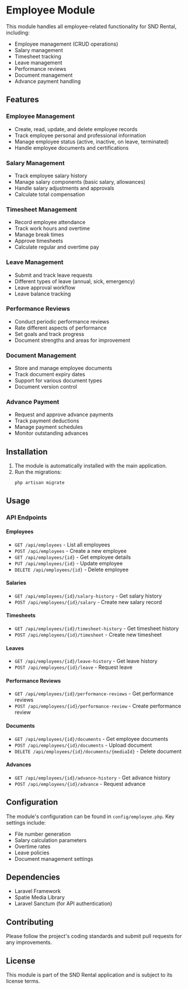 # Employee Module

This module handles all employee-related functionality for SND Rental, including:

- Employee management (CRUD operations)
- Salary management
- Timesheet tracking
- Leave management
- Performance reviews
- Document management
- Advance payment handling

## Features

### Employee Management

- Create, read, update, and delete employee records
- Track employee personal and professional information
- Manage employee status (active, inactive, on leave, terminated)
- Handle employee documents and certifications

### Salary Management

- Track employee salary history
- Manage salary components (basic salary, allowances)
- Handle salary adjustments and approvals
- Calculate total compensation

### Timesheet Management

- Record employee attendance
- Track work hours and overtime
- Manage break times
- Approve timesheets
- Calculate regular and overtime pay

### Leave Management

- Submit and track leave requests
- Different types of leave (annual, sick, emergency)
- Leave approval workflow
- Leave balance tracking

### Performance Reviews

- Conduct periodic performance reviews
- Rate different aspects of performance
- Set goals and track progress
- Document strengths and areas for improvement

### Document Management

- Store and manage employee documents
- Track document expiry dates
- Support for various document types
- Document version control

### Advance Payment

- Request and approve advance payments
- Track payment deductions
- Manage payment schedules
- Monitor outstanding advances

## Installation

1. The module is automatically installed with the main application.
2. Run the migrations:
    ```bash
    php artisan migrate
    ```

## Usage

### API Endpoints

#### Employees

- `GET /api/employees` - List all employees
- `POST /api/employees` - Create a new employee
- `GET /api/employees/{id}` - Get employee details
- `PUT /api/employees/{id}` - Update employee
- `DELETE /api/employees/{id}` - Delete employee

#### Salaries

- `GET /api/employees/{id}/salary-history` - Get salary history
- `POST /api/employees/{id}/salary` - Create new salary record

#### Timesheets

- `GET /api/employees/{id}/timesheet-history` - Get timesheet history
- `POST /api/employees/{id}/timesheet` - Create new timesheet

#### Leaves

- `GET /api/employees/{id}/leave-history` - Get leave history
- `POST /api/employees/{id}/leave` - Request leave

#### Performance Reviews

- `GET /api/employees/{id}/performance-reviews` - Get performance reviews
- `POST /api/employees/{id}/performance-review` - Create performance review

#### Documents

- `GET /api/employees/{id}/documents` - Get employee documents
- `POST /api/employees/{id}/documents` - Upload document
- `DELETE /api/employees/{id}/documents/{mediaId}` - Delete document

#### Advances

- `GET /api/employees/{id}/advance-history` - Get advance history
- `POST /api/employees/{id}/advance` - Request advance

## Configuration

The module's configuration can be found in `config/employee.php`. Key settings include:

- File number generation
- Salary calculation parameters
- Overtime rates
- Leave policies
- Document management settings

## Dependencies

- Laravel Framework
- Spatie Media Library
- Laravel Sanctum (for API authentication)

## Contributing

Please follow the project's coding standards and submit pull requests for any improvements.

## License

This module is part of the SND Rental application and is subject to its license terms.
